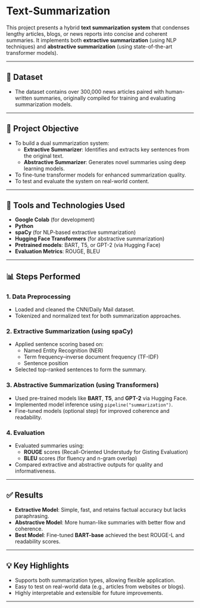 # Text-Summarization

This project presents a hybrid **text summarization system** that condenses lengthy articles, blogs, or news reports into concise and coherent summaries. It implements both **extractive summarization** (using NLP techniques) and **abstractive summarization** (using state-of-the-art transformer models).

---

## 📁 Dataset

- The dataset contains over 300,000 news articles paired with human-written summaries, originally compiled for training and evaluating summarization models.

---

## 📌 Project Objective

- To build a dual summarization system:
  - **Extractive Summarizer**: Identifies and extracts key sentences from the original text.
  - **Abstractive Summarizer**: Generates novel summaries using deep learning models.
- To fine-tune transformer models for enhanced summarization quality.
- To test and evaluate the system on real-world content.

---

## 🔧 Tools and Technologies Used

- **Google Colab** (for development)
- **Python**
- **spaCy** (for NLP-based extractive summarization)
- **Hugging Face Transformers** (for abstractive summarization)
- **Pretrained models**: BART, T5, or GPT-2 (via Hugging Face)
- **Evaluation Metrics**: ROUGE, BLEU

---

## 📊 Steps Performed

### 1. Data Preprocessing
- Loaded and cleaned the CNN/Daily Mail dataset.
- Tokenized and normalized text for both summarization approaches.

### 2. Extractive Summarization (using spaCy)
- Applied sentence scoring based on:
  - Named Entity Recognition (NER)
  - Term frequency–inverse document frequency (TF-IDF)
  - Sentence position
- Selected top-ranked sentences to form the summary.

### 3. Abstractive Summarization (using Transformers)
- Used pre-trained models like **BART**, **T5**, and **GPT-2** via Hugging Face.
- Implemented model inference using `pipeline("summarization")`.
- Fine-tuned models (optional step) for improved coherence and readability.

### 4. Evaluation
- Evaluated summaries using:
  - **ROUGE** scores (Recall-Oriented Understudy for Gisting Evaluation)
  - **BLEU** scores (for fluency and n-gram overlap)
- Compared extractive and abstractive outputs for quality and informativeness.

---

## ✅ Results

- **Extractive Model**: Simple, fast, and retains factual accuracy but lacks paraphrasing.
- **Abstractive Model**: More human-like summaries with better flow and coherence.
- **Best Model**: Fine-tuned **BART-base** achieved the best ROUGE-L and readability scores.

---

## 💡 Key Highlights

- Supports both summarization types, allowing flexible application.
- Easy to test on real-world data (e.g., articles from websites or blogs).
- Highly interpretable and extensible for future improvements.

---
